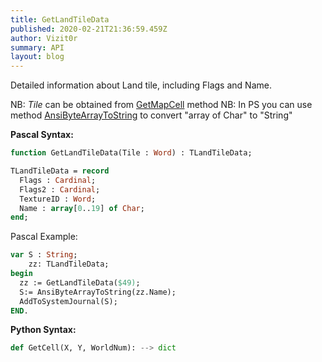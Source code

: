 ```yaml
---
title: GetLandTileData
published: 2020-02-21T21:36:59.459Z
author: Vizit0r
summary: API
layout: blog
---
```


 

Detailed information about Land tile, including Flags and Name.

NB: *Tile* can be obtained from [GetMapCell](../GetMapCell) method
NB: In PS you can use method [AnsiByteArrayToString](../AnsiByteArrayToString) to convert "array of Char" to "String"

**Pascal Syntax:**
```pascal
function GetLandTileData(Tile : Word) : TLandTileData;

TLandTileData = record
  Flags : Cardinal;
  Flags2 : Cardinal;
  TextureID : Word;
  Name : array[0..19] of Char;
end;
```
Pascal Example:
```pascal
var S : String;
    zz: TLandTileData;
begin
  zz := GetLandTileData($49);
  S:= AnsiByteArrayToString(zz.Name);  
  AddToSystemJournal(S);
END.
```


**Python Syntax:**
```python
def GetCell(X, Y, WorldNum): --> dict
```

